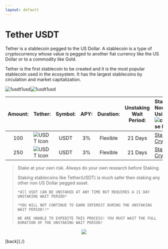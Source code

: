 ```yaml
---
layout: default
---
```



# Tether USDT

Tether is a stablecoin pegged to the US Dollar. A stablecoin is a type of cryptocurrency whose value is pegged to another fiat currency like the US Dollar or to a commodity like Gold. 

Tether is the first stablecoin to be created and it is the most popular stablecoin used in the ecosystem. It has the largest stablecoins by circulation and market capitalization.


![1usdt1usd](https://latinumfinance.github.io/assets/images/1usdt1usdupdate.png)![1usdt1usd](https://latinumfinance.github.io/assets/images/LatinumFinanceLogoDraft512x256.png)


| Amount: |    Tether:    |    Symbol:   |       APY:        |     Duration:     | <center>Unstaking Wait Period: | Stake Now Using![coinbase logo](https://latinumfinance.github.io/assets/images/coinbaselogo2.png)   |
|:-------|:-------------|:-------------|:------------------|:-----------------|:-------------------------|:---------------------------------|
| <center>100 |    ![USDT Icon](https://latinumfinance.github.io/assets/images/usdticonlogo.png)    |     <center>USDT     |       <center>3%         |     <center>Flexible     |           <center>21 Days | <a class="buy-with-crypto" href="https://commerce.coinbase.com/checkout/f305e564-fb8d-41d3-9011-ad5d5f9e6c05"> Stake Crypto </a> <script src="https://commerce.coinbase.com/v1/checkout.js?version=201807"></script>   |
  | <center>250 |    ![USDT Icon](https://latinumfinance.github.io/assets/images/usdticonlogo.png)    |     <center>USDT     |       <center>3%         |     <center>Flexible     |           <center>21 Days | <a class="buy-with-crypto" href="https://commerce.coinbase.com/checkout/f305e564-fb8d-41d3-9011-ad5d5f9e6c05"> Stake Crypto </a> <script src="https://commerce.coinbase.com/v1/checkout.js?version=201807"></script>   |






  

> Stake at your own risk. Always do your own research before Staking.
> 
> Staking stablecoins like Tether(USDT) is much safer then staking any other non US Dollar pegged asset.
>  
>`*All USDT CAN BE UNSTAKED AT ANY TIME BUT REQUIRES A 21 DAY UNSTAKING WAIT PERIOD*`
>
>`*YOU WILL NOT CONTINUE TO EARN INTEREST DURING THE UNSTAKING WAIT PERIOD!!*`
>
>`WE ARE UNABLE TO EXPEDITE THIS PROCESS! YOU MUST WAIT THE FULL DURATION OF THE UNSTAKING WAIT PERIOD!`  
>

  
  <p align="center">
<img src="https://latinumfinance.github.io/assets/images/lfcompoundinterestadvdraft2.png">
  </p>
[back](./)

